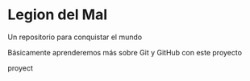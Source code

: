 # Legion del Mal
Un repositorio para conquistar el mundo

Básicamente aprenderemos más sobre Git y GitHub con este proyecto

proyect
